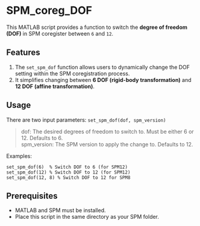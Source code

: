 # SPM_coreg_DOF

This MATLAB script provides a function to switch the **degree of freedom (DOF)** in SPM coregister between `6` and `12`.

## Features

1. The `set_spm_dof` function allows users to dynamically change the DOF setting within the SPM coregistration process.  
2. It simplifies changing between **6 DOF (rigid-body transformation)** and **12 DOF (affine transformation)**.  

## Usage

There are two input parameters: `set_spm_dof(dof, spm_version)`  
> dof: The desired degrees of freedom to switch to. Must be either 6 or 12. Defaults to 6.  
> spm_version: The SPM version to apply the change to. Defaults to 12.  

Examples:
```
set_spm_dof(6)  % Switch DOF to 6 (for SPM12)
set_spm_dof(12) % Switch DOF to 12 (for SPM12)
set_spm_dof(12, 8) % Switch DOF to 12 for SPM8
```

## Prerequisites

* MATLAB and SPM must be installed.
* Place this script in the same directory as your SPM folder.
